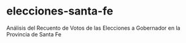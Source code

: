 # elecciones-santa-fe
Análisis del Recuento de Votos de las Elecciones a Gobernador en la Provincia de Santa Fe
